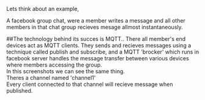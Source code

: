 Lets think about an example,

A facebook group chat, were a member writes a message and all other members in that chat group recieves mesage allmost instantaneously.

##The technology behind its succes is MQTT.. There all member's end devices act as MQTT clients. They sends and recieves messages using a technique called publish and subscribe, and a MQTT 'brocker' which runs in facebook server handles the message transfer between various devices where members accessing the group.
<br>In this screenshots we can see the same thing.
<br>Theres a channel named 'channel1'
<br>Every client connected to that channel will recieve message when published.
